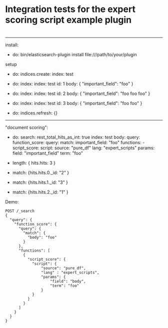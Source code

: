 # Integration tests for the expert scoring script example plugin
#
---
install:
  - do: bin/elasticsearch-plugin install file:///path/to/your/plugin

setup
  - do:
      indices.create:
          index:  test

  - do:
      index:
        index:  test
        id:     1
        body:   { "important_field": "foo" }
  - do:
        index:
          index:  test
          id:     2
          body:   { "important_field": "foo foo foo" }
  - do:
        index:
          index:  test
          id:     3
          body:   { "important_field": "foo foo" }

  - do:
      indices.refresh: {}
---
"document scoring":
  - do:
      search:
        rest_total_hits_as_int: true
        index: test
        body:
          query:
            function_score:
              query:
                match:
                  important_field: "foo"
              functions:
                - script_score:
                    script:
                      source: "pure_df"
                      lang: "expert_scripts"
                      params:
                        field: "important_field"
                        term: "foo"

  - length: { hits.hits: 3 }
  - match: {hits.hits.0._id: "2" }
  - match: {hits.hits.1._id: "3" }
  - match: {hits.hits.2._id: "1" }
  
  Demo:
    
    POST /_search
    {
      "query": {
        "function_score": {
          "query": {
            "match": {
              "body": "foo"
            }
          },
          "functions": [
            {
              "script_score": {
                "script": {
                    "source": "pure_df",
                    "lang" : "expert_scripts",
                    "params": {
                        "field": "body",
                        "term": "foo"
                    }
                }
              }
            }
          ]
        }
      }
    }